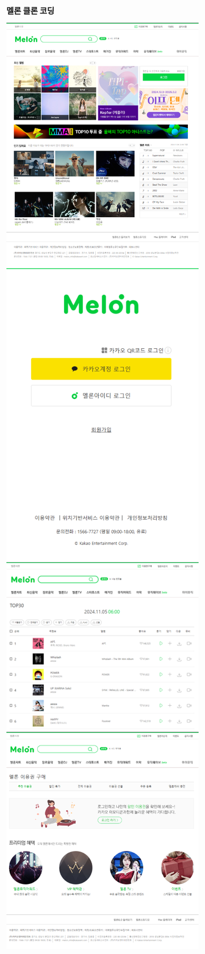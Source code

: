 ## 멜론 클론 코딩
<img src="./src/assets/img/screen/home.png">
<img src="./src/assets/img/screen/login.png">
<img src="./src/assets/img/screen/chart.png">
<img src="./src/assets/img/screen/ticket.png">
